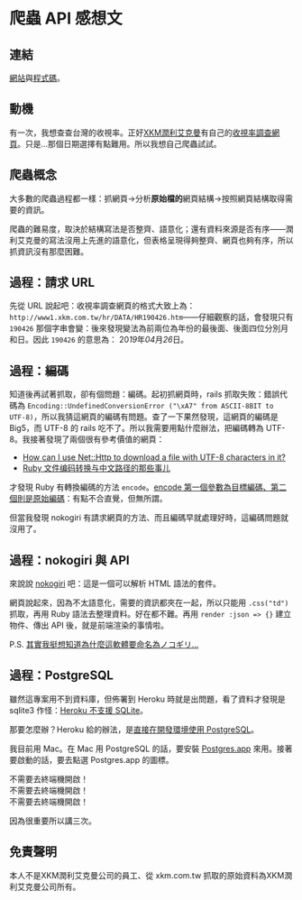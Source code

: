 # 爬蟲 API 感想文

## 連結

[網站](https://tw-tv-measure-by-xkm.herokuapp.com/)與[程式碼](https://github.com/iigmir/tw-tv-measure-by-xkm)。

## 動機

有一次，我想查查台灣的收視率。正好[XKM潤利艾克曼](http://www.xkm.com.tw)有自己的[收視率調查網頁](http://www1.xkm.com.tw/hr/ht_top.asp)。只是...那個日期選擇有點難用。所以我想自己爬蟲試試。

## 爬蟲概念

大多數的爬蟲過程都一樣：抓網頁→分析**原始檔的**網頁結構→按照網頁結構取得需要的資訊。

爬蟲的難易度，取決於結構寫法是否整齊、語意化；還有資料來源是否有序——潤利艾克曼的寫法沒用上先進的語意化，但表格呈現得夠整齊、網頁也夠有序，所以抓資訊沒有那麼困難。

## 過程：請求 URL

先從 URL 說起吧：收視率調查網頁的格式大致上為：`http://www1.xkm.com.tw/hr/DATA/HR190426.htm`——仔細觀察的話，會發現只有 `190426` 那個字串會變：後來發現變法為前兩位為年份的最後面、後面四位分別月和日。因此 `190426` 的意思為： 20*19*年*04*月*26*日。

## 過程：編碼

知道後再試著抓取，卻有個問題：編碼。起初抓網頁時，rails 抓取失敗：錯誤代碼為 `Encoding::UndefinedConversionError ("\xA7" from ASCII-8BIT to UTF-8)`，所以我猜這網頁的編碼有問題。查了一下果然發現，這網頁的編碼是 Big5，而 UTF-8 的 rails 吃不了。所以我需要用點什麼辦法，把編碼轉為 UTF-8。我接著發現了兩個很有參考價值的網頁：

* [How can I use Net::Http to download a file with UTF-8 characters in it?](https://stackoverflow.com/questions/33270851/how-can-i-use-nethttp-to-download-a-file-with-utf-8-characters-in-it)
* [Ruby 文件编码转换与中文路径的那些事儿](https://ruby-china.org/topics/101)

才發現 Ruby 有轉換編碼的方法 `encode`。[encode 第一個參數為目標編碼、第二個則是原始編碼](https://ref.xaio.jp/ruby/classes/string/encode)：有點不合直覺，但無所謂。

但當我發現 nokogiri 有請求網頁的方法、而且編碼早就處理好時，這編碼問題就沒用了。

## 過程：nokogiri 與 API

來說說 [nokogiri](https://nokogiri.org) 吧：這是一個可以解析 HTML 語法的套件。

網頁說起來，因為不太語意化，需要的資訊都夾在一起，所以只能用 `.css("td")` 抓取，再用 Ruby 語法去整理資料。好在都不難。再用 `render :json => {}` 建立物件、傳出 API 後，就是前端渲染的事情啦。

P.S. [其實我挺想知道為什麼這軟體要命名為ノコギリ...](https://onepiece.fandom.com/wiki/Arlong)

## 過程：PostgreSQL

雖然這專案用不到資料庫，但佈署到 Heroku 時就是出問題，看了資料才發現是 sqlite3 作怪：[Heroku 不支援 SQLite](https://devcenter.heroku.com/articles/sqlite3)。

那要怎麼辦？Heroku 給的辦法，是[直接在開發環境使用 PostgreSQL](https://devcenter.heroku.com/articles/heroku-postgresql#local-setup)。

我目前用 Mac。在 Mac 用 PostgreSQL 的話，要安裝 [Postgres.app](https://postgresapp.com/) 來用。接著要啟動的話，要去點選 Postgres.app 的圖標。

不需要去終端機開啟！<br />
不需要去終端機開啟！<br />
不需要去終端機開啟！

因為很重要所以講三次。

## 免責聲明

本人不是XKM潤利艾克曼公司的員工、從 xkm.com.tw 抓取的原始資料為XKM潤利艾克曼公司所有。